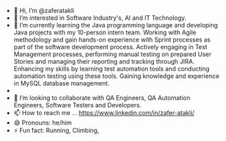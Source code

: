 - 👋 Hi, I’m @zaferatakli
- 👀 I’m interested in Software Industry's, AI and IT Technology. 
- 🌱 I’m currently learning the Java programming language and developing Java projects with my 10-person intern team. Working with Agile methodology and gain hands-on experience with Sprint processes as part of the software development process. Actively engaging in Test Management processes, performing manual testing on prepared User Stories and managing their reporting and tracking through JIRA. Enhancing my skills by learning test automation tools and conducting automation testing using these tools. Gaining knowledge and experience in MySQL database management.
- 
- 💞️ I’m looking to collaborate with QA Engineers, QA Automation Engineers, Software Testers and Developers.
- 📫 How to reach me ... https://www.linkedin.com/in/zafer-atakli/
- 😄 Pronouns: he/him
- ⚡ Fun fact: Running, Climbing, 

<!---
zaferatakli/zaferatakli is a ✨ special ✨ repository because its `README.md` (this file) appears on your GitHub profile.
You can click the Preview link to take a look at your changes.
--->
